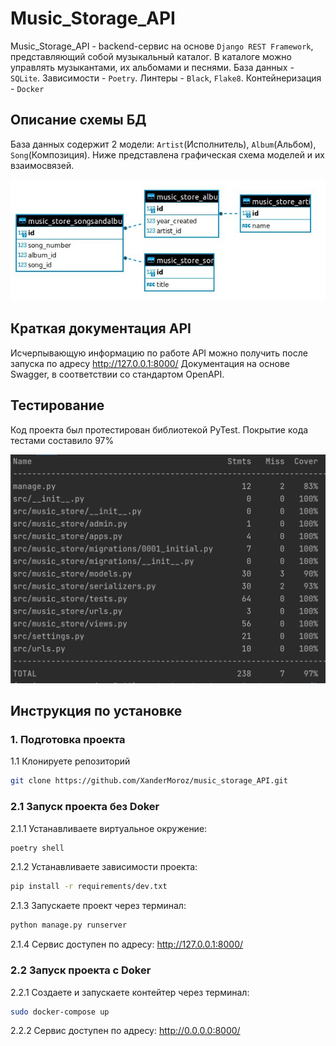 # Music_Storage_API

Music_Storage_API - backend-сервис на основе `Django REST Framework`, представляющий собой музыкальный каталог. В каталоге можно управлять музыкантами, их альбомами и песнями. 
База данных - `SQLite`. Зависимости - `Poetry`. Линтеры - `Black`, `Flake8`. Контейнеризация - `Docker`

## Описание схемы БД

База данных содержит 2 модели: `Artist`(Исполнитель), `Album`(Альбом), `Song`(Композиция). Ниже представлена графическая схема моделей и их взаимосвязей.

![Screen Shot](extras/erd.jpg)

## Краткая документация API

Исчерпывающую информацию по работе API можно получить после запуска по адресу http://127.0.0.1:8000/
Документация на основе Swagger, в соответствии со стандартом OpenAPI.

## Тестирование

Код проекта был протестирован библиотекой PyTest. Покрытие кода тестами составило 97%

![Screen Shot](extras/music_coverage.png)

## Инструкция по установке

### 1. Подготовка проекта

1.1 Клонируете репозиторий
```sh
git clone https://github.com/XanderMoroz/music_storage_API.git
```
### 2.1 Запуск проекта без Doker

2.1.1 Устанавливаете виртуальное окружение:
```sh
poetry shell
```
2.1.2 Устанавливаете зависимости проекта:
```sh
pip install -r requirements/dev.txt
```
2.1.3 Запускаете проект через терминал:
```sh
python manage.py runserver
```
2.1.4 Сервис доступен по адресу: http://127.0.0.1:8000/

### 2.2 Запуск проекта с Doker
2.2.1 Создаете и запускаете контейтер через терминал:
```sh
sudo docker-compose up
```
2.2.2 Сервис доступен по адресу: http://0.0.0.0:8000/
